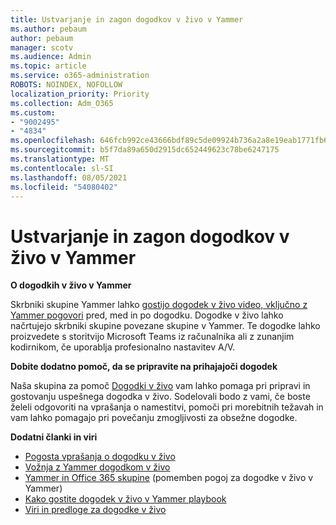 ```yaml
---
title: Ustvarjanje in zagon dogodkov v živo v Yammer
ms.author: pebaum
author: pebaum
manager: scotv
ms.audience: Admin
ms.topic: article
ms.service: o365-administration
ROBOTS: NOINDEX, NOFOLLOW
localization_priority: Priority
ms.collection: Adm_O365
ms.custom:
- "9002495"
- "4834"
ms.openlocfilehash: 646fcb992ce43666bdf89c5de09924b736a2a8e19eab1771fb6b320b22310eb6
ms.sourcegitcommit: b5f7da89a650d2915dc652449623c78be6247175
ms.translationtype: MT
ms.contentlocale: sl-SI
ms.lasthandoff: 08/05/2021
ms.locfileid: "54080402"
---
```

# <a name="create-and-run-live-events-in-yammer"></a>Ustvarjanje in zagon dogodkov v živo v Yammer

**O dogodkih v živo v Yammer**

Skrbniki skupine Yammer lahko [gostijo dogodek v živo video, vključno z Yammer pogovori](https://docs.microsoft.com/yammer/manage-yammer-groups/yammer-live-events) pred, med in po dogodku. Dogodke v živo lahko načrtujejo skrbniki skupine povezane skupine v Yammer. Te dogodke lahko proizvedete s storitvijo Microsoft Teams iz računalnika ali z zunanjim kodirnikom, če uporablja profesionalno nastavitev A/V.

**Dobite dodatno pomoč, da se pripravite na prihajajoči dogodek**

Naša skupina za pomoč [Dogodki v živo](https://aka.ms/AA87gbh) vam lahko pomaga pri pripravi in gostovanju uspešnega dogodka v živo. Sodelovali bodo z vami, če boste želeli odgovoriti na vprašanja o namestitvi, pomoči pri morebitnih težavah in vam lahko pomagajo pri povečanju zmogljivosti za obsežne dogodke.

**Dodatni članki in viri**

- [Pogosta vprašanja o dogodku v živo](https://support.office.com/article/43bbd59d-a734-4c8f-923d-6a239d137d34)
- [Vožnja z Yammer dogodkom v živo](https://support.office.com/article/drive-engagement-in-a-yammer-live-event-c0244ad8-6dcb-419c-add9-2e4a00543412?ui=en-US&rs=en-US&ad=US)
- [Yammer in Office 365 skupine](https://docs.microsoft.com/yammer/manage-yammer-groups/yammer-and-office-365-groups) (pomemben pogoj za dogodke v živo v Yammer)
- [Kako gostite dogodek v živo v Yammer playbook](https://aka.ms/LiveEventsinYammerplaybook)
- [Viri in predloge za dogodke v živo](https://aka.ms/LiveEventYammerTemplates)
